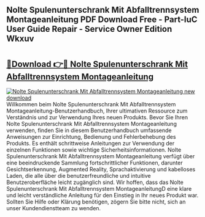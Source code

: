 ## Nolte Spulenunterschrank Mit Abfalltrennsystem Montageanleitung PDF Download Free - Part-IuC User Guide Repair - Service Owner Edition Wkxuv

# <h2><a href="http://df6ah41.blite.top/?on=Nolte+Spulenunterschrank+Mit+Abfalltrennsystem+Montageanleitung">🔗Download 👉🔴 Nolte Spulenunterschrank Mit Abfalltrennsystem Montageanleitung</a></h2>

[![Nolte Spulenunterschrank Mit Abfalltrennsystem Montageanleitung new download](https://i.imgur.com/lujVjoI.png)](http://df6ah41.blite.top/?on=Nolte+Spulenunterschrank+Mit+Abfalltrennsystem+Montageanleitung)
Willkommen beim Nolte Spulenunterschrank Mit Abfalltrennsystem Montageanleitung-Benutzerhandbuch, Ihrer ultimativen Ressource zum Verständnis und zur Verwendung Ihres neuen Produkts. Bevor Sie Ihren Nolte Spulenunterschrank Mit Abfalltrennsystem Montageanleitung verwenden, finden Sie in diesem Benutzerhandbuch umfassende Anweisungen zur Einrichtung, Bedienung und Fehlerbehebung des Produkts. Es enthält schrittweise Anleitungen zur Verwendung der einzelnen Funktionen sowie wichtige Sicherheitsinformationen. Nolte Spulenunterschrank Mit Abfalltrennsystem Montageanleitung verfügt über eine beeindruckende Sammlung fortschrittlicher Funktionen, darunter Gesichtserkennung, Augmented Reality, Sprachaktivierung und kabelloses Laden, die alle über die benutzerfreundliche und intuitive Benutzeroberfläche leicht zugänglich sind. Wir hoffen, dass das Nolte Spulenunterschrank Mit Abfalltrennsystem MontageanleitungD eine klare und leicht verständliche Anleitung für den Einstieg in Ihr neues Produkt war. Sollten Sie Hilfe oder Klärung benötigen, zögern Sie bitte nicht, sich an unser Kundendienstteam zu wenden.
